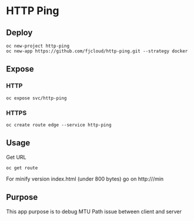 # HTTP Ping

## Deploy
```shell
oc new-project http-ping
oc new-app https://github.com/fjcloud/http-ping.git --strategy docker
```

## Expose
### HTTP
```shell
oc expose svc/http-ping
```
### HTTPS
```shell
oc create route edge --service http-ping
```

## Usage

Get URL

```shell
oc get route
```

For minify version index.html (under 800 bytes) go on http://<url>/min

## Purpose

This app purpose is to debug MTU Path issue between client and server
